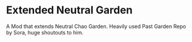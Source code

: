 # Extended Neutral Garden
A Mod that extends Neutral Chao Garden. Heavily used Past Garden Repo by Sora, huge shoutouts to him.
